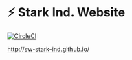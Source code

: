 # ⚡️ Stark Ind. Website

[![CircleCI](https://circleci.com/gh/sw-stark-ind/sw-stark-ind.github.io.svg?style=svg)](https://circleci.com/gh/sw-stark-ind/sw-stark-ind.github.io)

http://sw-stark-ind.github.io/
